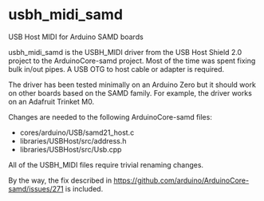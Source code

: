 # usbh_midi_samd
USB Host MIDI for Arduino SAMD boards

usbh_midi_samd is the USBH_MIDI driver from the USB Host Shield 2.0 project to
the ArduinoCore-samd project.  Most of the time was spent fixing bulk in/out
pipes. A USB OTG to host cable or adapter is required.

The driver has been tested minimally on an Arduino Zero but it should
work on other boards based on the SAMD family. For example, the driver
works on an Adafruit Trinket M0.

Changes are needed to the following ArduinoCore-samd files:

* cores/arduino/USB/samd21_host.c
* libraries/USBHost/src/address.h
* libraries/USBHost/src/Usb.cpp

All of the USBH_MIDI files require trivial renaming changes.

By the way, the fix described in https://github.com/arduino/ArduinoCore-samd/issues/271 is included.
